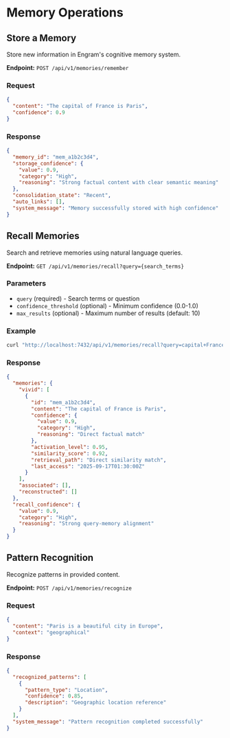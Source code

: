 # Memory Operations

## Store a Memory

Store new information in Engram's cognitive memory system.

**Endpoint:** `POST /api/v1/memories/remember`

### Request

```json
{
  "content": "The capital of France is Paris",
  "confidence": 0.9
}
```

### Response

```json
{
  "memory_id": "mem_a1b2c3d4",
  "storage_confidence": {
    "value": 0.9,
    "category": "High",
    "reasoning": "Strong factual content with clear semantic meaning"
  },
  "consolidation_state": "Recent",
  "auto_links": [],
  "system_message": "Memory successfully stored with high confidence"
}
```

## Recall Memories

Search and retrieve memories using natural language queries.

**Endpoint:** `GET /api/v1/memories/recall?query={search_terms}`

### Parameters

- `query` (required) - Search terms or question
- `confidence_threshold` (optional) - Minimum confidence (0.0-1.0)
- `max_results` (optional) - Maximum number of results (default: 10)

### Example

```bash
curl "http://localhost:7432/api/v1/memories/recall?query=capital+France"
```

### Response

```json
{
  "memories": {
    "vivid": [
      {
        "id": "mem_a1b2c3d4",
        "content": "The capital of France is Paris",
        "confidence": {
          "value": 0.9,
          "category": "High",
          "reasoning": "Direct factual match"
        },
        "activation_level": 0.95,
        "similarity_score": 0.92,
        "retrieval_path": "Direct similarity match",
        "last_access": "2025-09-17T01:30:00Z"
      }
    ],
    "associated": [],
    "reconstructed": []
  },
  "recall_confidence": {
    "value": 0.9,
    "category": "High",
    "reasoning": "Strong query-memory alignment"
  }
}
```

## Pattern Recognition

Recognize patterns in provided content.

**Endpoint:** `POST /api/v1/memories/recognize`

### Request

```json
{
  "content": "Paris is a beautiful city in Europe",
  "context": "geographical"
}
```

### Response

```json
{
  "recognized_patterns": [
    {
      "pattern_type": "Location",
      "confidence": 0.85,
      "description": "Geographic location reference"
    }
  ],
  "system_message": "Pattern recognition completed successfully"
}
```